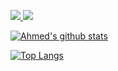 <p>
  <a href="https://www.linkedin.com/in/ahmeddinar" rel="nofollow">
    <img src="https://img.shields.io/badge/Connect-black?color=0073B0&labelColor=0073B0&logo=linkedin&logoColor=ffffff">
  </a>
  <a href="https://twitter.com/ahmeddinarbd" rel="nofollow">
    <img src="https://img.shields.io/badge/Twitter-black?color=1A91DA&labelColor=1A91DA&logo=twitter&logoColor=ffffff">
  </a>
</p>

[![Ahmed's github stats](https://github-readme-stats.vercel.app/api?username=ahmed-dinar)](https://github.com/anuraghazra/github-readme-stats)


[![Top Langs](https://github-readme-stats.vercel.app/api/top-langs/?username=ahmed-dinar&langs_count=8)](https://github.com/anuraghazra/github-readme-stats)
